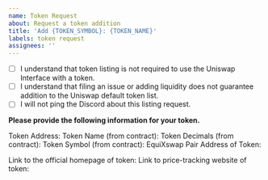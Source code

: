 ```yaml
---
name: Token Request
about: Request a token addition
title: 'Add {TOKEN_SYMBOL}: {TOKEN_NAME}'
labels: token request
assignees: ''
---
```


- [ ] I understand that token listing is not required to use the Uniswap Interface with a token.
- [ ] I understand that filing an issue or adding liquidity does not guarantee addition to the Uniswap default token list.
- [ ] I will not ping the Discord about this listing request.

**Please provide the following information for your token.**

Token Address: 
Token Name (from contract): 
Token Decimals (from contract): 
Token Symbol (from contract): 
EquiXswap Pair Address of Token: 

Link to the official homepage of token: 
Link to price-tracking website of token:
